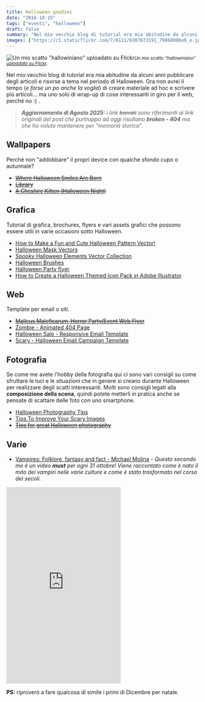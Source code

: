 ```yaml
---
title: Halloween goodies
date: "2016-10-15"
tags: ["eventi", "halloween"]
draft: false
summary: "Nel mio vecchio blog di tutorial era mia abitudine da alcuni anni pubblicare degli articoli e risorse a tema nel periodo di Halloween."
images: ["https://c1.staticflickr.com/7/6111/6307073191_7986800be9_o.jpg"]
---
```


![Un mio scatto "hallowiniano" uploadato su Flickr](https://c1.staticflickr.com/7/6111/6307073191_7986800be9_o.jpg)<small>_Un mio scatto "hallowiniano" [uploadato su Flickr](https://www.flickr.com/photos/moebius06/6307073191/)._</small>

Nel mio vecchio blog di tutorial era mia abitudine da alcuni anni pubblicare degli articoli e risorse a tema nel periodo di Halloween. Ora non avrei il tempo (_e forse un po anche la voglia_) di creare materiale ad hoc e scrivere più articoli... ma uno solo di wrap-up di cose interessanti in giro per il web, perché no :) .

> _**Aggiornamento di Agosto 2025:** i link ~~barrati~~ sono riferimenti ai link originali del post che purtroppo ad oggi risultano **broken - 404** ma che ho voluto mantenere per "memoria storica"._

## Wallpapers

Perché non "addobbare" il propri device con qualche sfondo cupo o autunnale?

- ~~[Where Halloween Smiles Are Born](http://www.vladstudio.com/it/wallpaper/?where_halloween_smiles_are_born)~~
- ~~[Library](http://www.vladstudio.com/en/wallpaper/?library)~~
- ~~[A Cheshire Kitten (Halloween Night)](http://www.vladstudio.com/en/wallpaper/?halloween_kitten)~~

<!-- ## Audio

Un pò di musica o effetti sonori per creare il mood giusto durante questo periodo.

- [Horrorli](https://horrorli.fps.hu/) - ispirato a [Noisli](https://www.noisli.com/), è un generatore di "audio da atmosfera" a tema appunto horror.
- [Lofi Girl Halloween 2024](https://www.youtube.com/watch?v=D6TSIHxNzfU) - una playlist di musica lofi per l'occasione, ottima come background casalingo. -->

## Grafica

<!-- ## Design -->

Tutorial di grafica, brochures, flyers e vari assets grafici che possono essere utili in varie occasioni sotto Halloween.

<!-- - [Coolor palette](https://coolors.co/palettes/popular/halloween) - _raccolta di palette di colori con tag "halloween"_ -->

- [How to Make a Fun and Cute Halloween Pattern Vector!](http://vectips.com/tutorials/make-a-fun-and-cute-halloween-pattern-vector/?utm_content=buffere668d&utm_medium=social&utm_source=twitter.com&utm_campaign=buffer)
- [Halloween Mask Vectors](https://www.vecteezy.com/vector-art/90968-halloween-mask-vectors)
- [Spooky Halloween Elements Vector Collection](https://www.vecteezy.com/vector-art/123257-spooky-halloween-elements-vector-collection)
- [Halloween Brushes](https://www.brusheezy.com/brushes/22368-halloween-brushes)
- [Halloween Party flyer](https://graphicriver.net/item/halloween/13125056?s_rank=10)
- [How to Create a Halloween Themed Icon Pack in Adobe Illustrator](https://design.tutsplus.com/tutorials/how-to-create-a-halloween-themed-icon-pack--cms-27240)

## Web

Template per email o siti.

<!-- - [Halloween landing page](https://codepen.io/leonam-silva-de-souza/pen/gOVxVeE) -->

- ~~[Malleus Maleficarum–Horror Party/Event Web Flyer](https://themeforest.net/item/malleus-maleficarumhorror-partyevent-web-flyer/2867206?s_rank=8)~~
- [Zombie - Animated 404 Page](https://themeforest.net/item/zombie-animated-404-page/9599753?s_rank=5)
- [Halloween Sale - Responsive Email Template](https://themeforest.net/item/halloween-sale-responsive-email-template/5913102?s_rank=3)
- [Scary - Halloween Email Campaign Template](https://themeforest.net/item/scary-halloween-email-campaign-template/5647878?s_rank=2)

## Fotografia

Se come me avete l'hobby della fotografia qui ci sono vari consigli su come sfruttare le luci e le situazioni che in genere si creano durante Halloween per realizzare degli scatti interessanti. Molti sono consigli legati alla **composizione della scena**, quindi potete metterli in pratica anche se pensate di scattare delle foto con uno smartphone.

- [Halloween Photography Tips](http://digital-photography-school.com/halloween-photography-tips/)
- [Tips To Improve Your Scary Images](http://www.apogeephoto.com/5-tips-to-improve-your-halloween-photography/)
- ~~[Tips for great Halloween photography](http://www.digital-photo-secrets.com/tip/2715/tips-for-great-halloween-photography/)~~

## Varie

- [Vampires: Folklore, fantasy and fact - Michael Molina](https://www.youtube.com/watch?v=_0ThKRmySoU) - _Questo secondo me è un video **must** per ogni 31 ottobre! Viene raccontato come è nato il mito dei vampiri nelle varie culture e come è stato trasformato nel corso dei secoli._

<iframe loading="lazy" class="w-full" height="515" src="https://www.youtube.com/embed/_0ThKRmySoU" frameborder="0" allowfullscreen></iframe>

**PS:** riproverò a fare qualcosa di simile i primi di Dicembre per natale.
